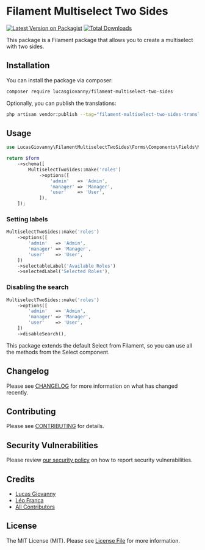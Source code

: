 # Filament Multiselect Two Sides

[![Latest Version on Packagist](https://img.shields.io/packagist/v/lucasgiovanny/filament-multiselect-two-sides.svg?style=flat-square)](https://packagist.org/packages/lucasgiovanny/filament-multiselect-two-sides)
[![Total Downloads](https://img.shields.io/packagist/dt/lucasgiovanny/filament-multiselect-two-sides.svg?style=flat-square)](https://packagist.org/packages/lucasgiovanny/filament-multiselect-two-sides)


This package is a Filament package that allows you to create a multiselect with two sides.


## Installation

You can install the package via composer:

```bash
composer require lucasgiovanny/filament-multiselect-two-sides
```

Optionally, you can publish the translations:

```bash
php artisan vendor:publish --tag="filament-multiselect-two-sides-translations"
```

## Usage

```php
use LucasGiovanny\FilamentMultiselectTwoSides\Forms\Components\Fields\MultiselectTwoSides;

return $form
    ->schema([
        MultiselectTwoSides::make('roles')
            ->options([
                'admin'   => 'Admin',
                'manager' => 'Manager',
                'user'    => 'User',
            ]),
    ]);

```

### Setting labels

```php
MultiselectTwoSides::make('roles')
    ->options([
        'admin'   => 'Admin',
        'manager' => 'Manager',
        'user'    => 'User',
    ])
    ->selectableLabel('Available Roles')
    ->selectedLabel('Selected Roles'),
```

### Disabling the search

```php
MultiselectTwoSides::make('roles')
    ->options([
        'admin'   => 'Admin',
        'manager' => 'Manager',
        'user'    => 'User',
    ])
    ->disableSearch(),
```

This package extends the default Select from Filament, so you can use all the methods from the Select component.

## Changelog

Please see [CHANGELOG](CHANGELOG.md) for more information on what has changed recently.

## Contributing

Please see [CONTRIBUTING](.github/CONTRIBUTING.md) for details.

## Security Vulnerabilities

Please review [our security policy](../../security/policy) on how to report security vulnerabilities.

## Credits

- [Lucas Giovanny](https://github.com/lucasgiovanny)
- [Léo França](https://github.com/leoarkiteto)
- [All Contributors](../../contributors)

## License

The MIT License (MIT). Please see [License File](LICENSE.md) for more information.
